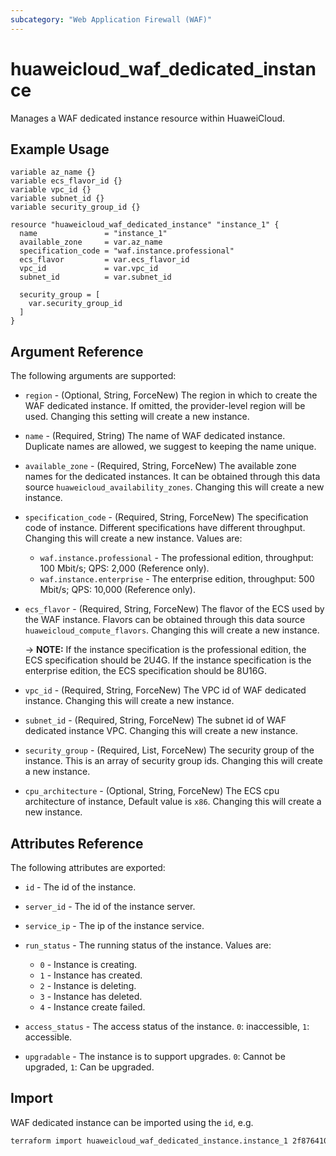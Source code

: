 ```yaml
---
subcategory: "Web Application Firewall (WAF)"
---
```


# huaweicloud_waf_dedicated_instance

Manages a WAF dedicated instance resource within HuaweiCloud.

## Example Usage

```hcl
variable az_name {}
variable ecs_flavor_id {}
variable vpc_id {}
variable subnet_id {}
variable security_group_id {}

resource "huaweicloud_waf_dedicated_instance" "instance_1" {
  name               = "instance_1"
  available_zone     = var.az_name
  specification_code = "waf.instance.professional"
  ecs_flavor         = var.ecs_flavor_id
  vpc_id             = var.vpc_id
  subnet_id          = var.subnet_id

  security_group = [
    var.security_group_id
  ]
}
```

## Argument Reference

The following arguments are supported:

* `region` - (Optional, String, ForceNew) The region in which to create the WAF dedicated instance.
  If omitted, the provider-level region will be used. Changing this setting will create a new instance.
  
* `name` - (Required, String) The name of WAF dedicated instance. Duplicate names are allowed, we suggest to keeping the 
  name unique.

* `available_zone` - (Required, String, ForceNew) The available zone names for the dedicated instances. It can be obtained through 
  this data source `huaweicloud_availability_zones`. Changing this will create a new instance.

* `specification_code` - (Required, String, ForceNew) The specification code of instance. 
  Different specifications have different throughput. Changing this will create a new instance. Values are:
  + `waf.instance.professional` - The professional edition, throughput: 100 Mbit/s; QPS: 2,000 (Reference only).
  + `waf.instance.enterprise` - The enterprise edition, throughput: 500 Mbit/s; QPS: 10,000 (Reference only).

* `ecs_flavor` - (Required, String, ForceNew) The flavor of the ECS used by the WAF instance. Flavors can be obtained
  through this data source `huaweicloud_compute_flavors`. Changing this will create a new instance.

  -> **NOTE:** If the instance specification is the professional edition, the ECS specification should be 2U4G. If the 
   instance specification is the enterprise edition, the ECS specification should be 8U16G.

* `vpc_id` - (Required, String, ForceNew) The VPC id of WAF dedicated instance.
   Changing this will create a new instance.

* `subnet_id` - (Required, String, ForceNew) The subnet id of WAF dedicated instance VPC.
   Changing this will create a new instance.

* `security_group` - (Required, List, ForceNew) The security group of the instance. This is an array of security group ids.
   Changing this will create a new instance.
  
* `cpu_architecture` - (Optional, String, ForceNew) The ECS cpu architecture of instance, Default value is `x86`.
  Changing this will create a new instance.

## Attributes Reference

The following attributes are exported:

* `id` -  The id of the instance.

* `server_id` - The id of the instance server.

* `service_ip` - The ip of the instance service.

* `run_status` - The running status of the instance. Values are:
  + `0` - Instance is creating.
  + `1` - Instance has created.
  + `2` - Instance is deleting.
  + `3` - Instance has deleted.
  + `4` - Instance create failed.

* `access_status` - The access status of the instance. `0`: inaccessible, `1`: accessible.

* `upgradable` - The instance is to support upgrades. `0`: Cannot be upgraded, `1`: Can be upgraded.

## Import

WAF dedicated instance can be imported using the `id`, e.g.

```sh
terraform import huaweicloud_waf_dedicated_instance.instance_1 2f87641090206b821f07e0f6bd6
```
